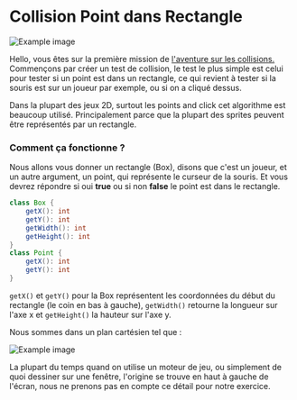 # Collision Point dans Rectangle

![Example image](${DEADLOCK_RESOURCE}/docs/images/example.png)

Hello, vous êtes sur la première mission de [l'aventure sur les collisions.](/story/7e0b1adc-980d-43af-88cb-091bcd523d7a/resume)  
Commençons par créer un test de collision,
le test le plus simple est celui pour tester si un point est dans un rectangle,
ce qui revient à tester si la souris est sur un joueur par exemple, ou si
on a cliqué dessus.

Dans la plupart des jeux 2D, surtout les points and click cet algorithme est
beaucoup utilisé.
Principalement parce que la plupart des sprites peuvent être représentés par un rectangle.

### Comment ça fonctionne ?

Nous allons vous donner un rectangle (Box), disons que c'est un joueur,
et un autre argument, un point, qui représente le curseur de la souris.
Et vous devrez répondre si oui **true** ou si non **false** le point est dans le rectangle.

```java
class Box {
    getX(): int
    getY(): int
    getWidth(): int
    getHeight(): int
}
class Point {
    getX(): int
    getY(): int
}
```

`getX()` et `getY()` pour la Box représentent les coordonnées du début du rectangle (le coin en bas à gauche), `getWidth()` retourne la longueur sur l'axe x
et `getHeight()` la hauteur sur l'axe y.


Nous sommes dans un plan cartésien tel que :

![Example image](${DEADLOCK_RESOURCE}/docs/images/plan.png)

La plupart du temps quand on utilise un moteur de jeu, ou simplement de quoi dessiner sur une fenêtre,
l'origine se trouve en haut à gauche de l'écran, nous ne prenons pas en compte ce détail pour notre exercice.

